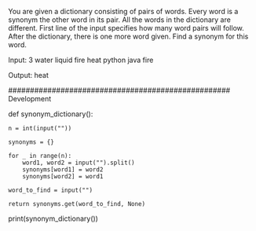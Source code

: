 You are given a dictionary consisting of pairs of words. Every word is a synonym the other word in its pair. All the words in the dictionary are different.
First line of the input specifies how many word pairs will follow. After the dictionary, there is one more word given. Find a synonym for this word.

Input:
3
water liquid
fire heat
python java
fire

Output:
heat







################################################### Development

def synonym_dictionary():

    n = int(input(""))

    synonyms = {}

    for _ in range(n):
        word1, word2 = input("").split()
        synonyms[word1] = word2
        synonyms[word2] = word1

    word_to_find = input("")
    
    return synonyms.get(word_to_find, None)

print(synonym_dictionary())



